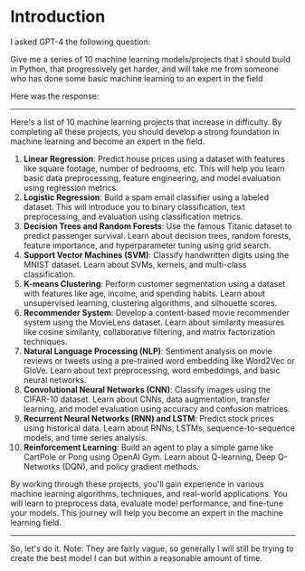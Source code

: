 # Introduction

I asked GPT-4 the following question:

Give me a series of 10 machine learning models/projects that I should build in Python, that progressively get harder, and will take me from someone who has done some basic machine learning to an expert in the field

Here was the response:

---------------------------------------------------------------------

Here's a list of 10 machine learning projects that increase in difficulty. By completing all these projects, you should develop a strong foundation in machine learning and become an expert in the field.

1) **Linear Regression**: Predict house prices using a dataset with features like square footage, number of bedrooms, etc. This will help you learn basic data preprocessing, feature engineering, and model evaluation using regression metrics.
2) **Logistic Regression**: Build a spam email classifier using a labeled dataset. This will introduce you to binary classification, text preprocessing, and evaluation using classification metrics.
3) **Decision Trees and Random Forests**: Use the famous Titanic dataset to predict passenger survival. Learn about decision trees, random forests, feature importance, and hyperparameter tuning using grid search.
4) **Support Vector Machines (SVM)**: Classify handwritten digits using the MNIST dataset. Learn about SVMs, kernels, and multi-class classification.
5) **K-means Clustering**: Perform customer segmentation using a dataset with features like age, income, and spending habits. Learn about unsupervised learning, clustering algorithms, and silhouette scores.
6) **Recommender System**: Develop a content-based movie recommender system using the MovieLens dataset. Learn about similarity measures like cosine similarity, collaborative filtering, and matrix factorization techniques.
7) **Natural Language Processing (NLP)**: Sentiment analysis on movie reviews or tweets using a pre-trained word embedding like Word2Vec or GloVe. Learn about text preprocessing, word embeddings, and basic neural networks.
8) **Convolutional Neural Networks (CNN)**: Classify images using the CIFAR-10 dataset. Learn about CNNs, data augmentation, transfer learning, and model evaluation using accuracy and confusion matrices.
9) **Recurrent Neural Networks (RNN) and LSTM**: Predict stock prices using historical data. Learn about RNNs, LSTMs, sequence-to-sequence models, and time series analysis.
10) **Reinforcement Learning**: Build an agent to play a simple game like CartPole or Pong using OpenAI Gym. Learn about Q-learning, Deep Q-Networks (DQN), and policy gradient methods.

By working through these projects, you'll gain experience in various machine learning algorithms, techniques, and real-world applications. You will learn to preprocess data, evaluate model performance, and fine-tune your models. This journey will help you become an expert in the machine learning field.

---------------------------------------------------------------------

So, let's do it. Note: They are fairly vague, so generally I will still be trying to create the best model I can but within a reasonable amount of time.